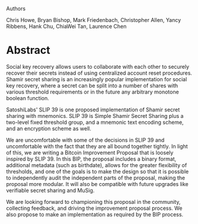 
Authors

Chris Howe, Bryan Bishop, Mark Friedenbach, Christopher Allen, Yancy Ribbens, Hank Chu, ChiaWei Tan, Laurence Chen

# Abstract

Social key recovery allows users to collaborate with each other to securely recover their secrets instead of using centralized account reset procedures. Shamir secret sharing is an increasingly popular implementation for social key recovery, where a secret can be split into a number of shares with various threshold requirements or in the future any arbitrary monotone boolean function.

SatoshiLabs' SLIP 39 is one proposed implementation of Shamir secret sharing with mnemonics. SLIP 39 is Simple Shamir Secret Sharing plus a two-level fixed threshold group, and a mnemonic text encoding scheme, and an encryption scheme as well.

We are uncomfortable with some of the decisions in SLIP 39 and uncomfortable with the fact that they are all bound together tightly. In light of this, we are writing a Bitcoin Improvement Proposal that is loosely inspired by SLIP 39. In this BIP, the proposal includes a binary format, additional metadata (such as birthdate), allows for the greater flexibility of thresholds, and one of the goals is to make the design so that it is possible to independently audit the independent parts of the proposal, making the proposal more modular. It will also be compatible with future upgrades like verifiable secret sharing and MuSig.

We are looking forward to championing this proposal in the community, collecting feedback, and driving the improvement proposal process. We also propose to make an implementation as required by the BIP process.

